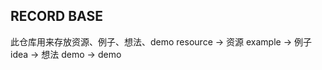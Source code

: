 ## RECORD BASE
此仓库用来存放资源、例子、想法、demo
resource  ->  资源
example   ->  例子
idea      ->  想法
demo      ->  demo